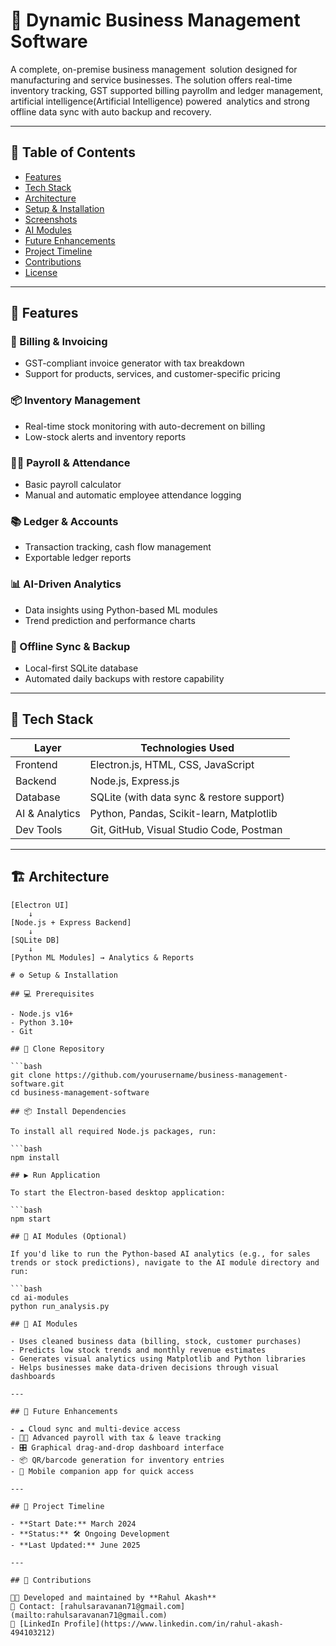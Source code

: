 # 🧾 Dynamic Business Management Software

A complete, on-premise business management solution designed for manufacturing and service businesses. The solution offers real-time inventory tracking, GST supported billing payrollm and ledger management, artificial intelligence(Artificial Intelligence) powered analytics and strong offline data sync with auto backup and recovery.

---

## 📌 Table of Contents

- [Features](#-features)
- [Tech Stack](#-tech-stack)
- [Architecture](#-architecture)
- [Setup & Installation](#-setup--installation)
- [Screenshots](#-screenshots)
- [AI Modules](#-ai-modules)
- [Future Enhancements](#-future-enhancements)
- [Project Timeline](#-project-timeline)
- [Contributions](#-contributions)
- [License](#-license)

---

## 🔧 Features

### 🧾 Billing & Invoicing
- GST-compliant invoice generator with tax breakdown
- Support for products, services, and customer-specific pricing

### 📦 Inventory Management
- Real-time stock monitoring with auto-decrement on billing
- Low-stock alerts and inventory reports

### 🧑‍💼 Payroll & Attendance
- Basic payroll calculator
- Manual and automatic employee attendance logging

### 📚 Ledger & Accounts
- Transaction tracking, cash flow management
- Exportable ledger reports

### 📊 AI-Driven Analytics
- Data insights using Python-based ML modules
- Trend prediction and performance charts

### 🔄 Offline Sync & Backup
- Local-first SQLite database
- Automated daily backups with restore capability

---

## 🧰 Tech Stack

| Layer         | Technologies Used                                           |
|---------------|-------------------------------------------------------------|
| Frontend      | Electron.js, HTML, CSS, JavaScript                          |
| Backend       | Node.js, Express.js                                         |
| Database      | SQLite (with data sync & restore support)                   |
| AI & Analytics| Python, Pandas, Scikit-learn, Matplotlib                    |
| Dev Tools     | Git, GitHub, Visual Studio Code, Postman                    |

---

## 🏗 Architecture

```text
[Electron UI]
    ↓
[Node.js + Express Backend]
    ↓
[SQLite DB]
    ↓
[Python ML Modules] → Analytics & Reports

# ⚙️ Setup & Installation

## 💻 Prerequisites

- Node.js v16+
- Python 3.10+
- Git

## 🔽 Clone Repository

```bash
git clone https://github.com/yourusername/business-management-software.git
cd business-management-software

## 📦 Install Dependencies

To install all required Node.js packages, run:

```bash
npm install

## ▶️ Run Application

To start the Electron-based desktop application:

```bash
npm start

## 🧠 AI Modules (Optional)

If you'd like to run the Python-based AI analytics (e.g., for sales trends or stock predictions), navigate to the AI module directory and run:

```bash
cd ai-modules
python run_analysis.py

## 🧠 AI Modules

- Uses cleaned business data (billing, stock, customer purchases)
- Predicts low stock trends and monthly revenue estimates
- Generates visual analytics using Matplotlib and Python libraries
- Helps businesses make data-driven decisions through visual dashboards

---

## 🚧 Future Enhancements

- ☁️ Cloud sync and multi-device access
- 🧑‍💼 Advanced payroll with tax & leave tracking
- 🎛️ Graphical drag-and-drop dashboard interface
- 📦 QR/barcode generation for inventory entries
- 📲 Mobile companion app for quick access

---

## 📅 Project Timeline

- **Start Date:** March 2024  
- **Status:** 🛠 Ongoing Development  
- **Last Updated:** June 2025

---

## 👤 Contributions

👨‍💻 Developed and maintained by **Rahul Akash**  
📧 Contact: [rahulsaravanan71@gmail.com](mailto:rahulsaravanan71@gmail.com)  
🔗 [LinkedIn Profile](https://www.linkedin.com/in/rahul-akash-494103212)

